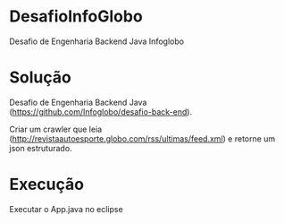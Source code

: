 # DesafioInfoGlobo
Desafio de Engenharia Backend Java Infoglobo

# Solução
Desafio de Engenharia Backend Java (https://github.com/Infoglobo/desafio-back-end).

Criar um crawler que leia (http://revistaautoesporte.globo.com/rss/ultimas/feed.xml) e retorne um json estruturado.

# Execução
Executar o App.java no eclipse
